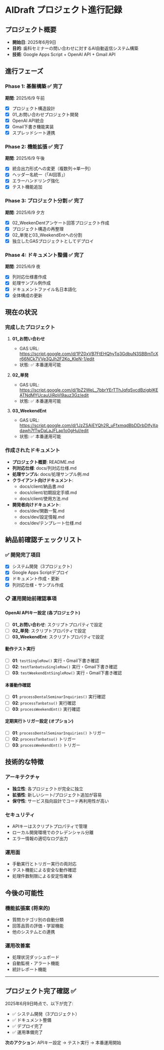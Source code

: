 # AIDraft プロジェクト進行記録

## プロジェクト概要
- **開始日**: 2025年6月9日
- **目的**: 歯科セミナーの問い合わせに対するAI自動返信システム構築
- **技術**: Google Apps Script + OpenAI API + Gmail API

## 進行フェーズ

### Phase 1: 基盤構築 ✅ 完了
**期間**: 2025/6/9 午前
- [x] プロジェクト構造設計
- [x] 01_お問い合わせプロジェクト開発
- [x] OpenAI API統合
- [x] Gmail下書き機能実装
- [x] スプレッドシート連携

### Phase 2: 機能拡張 ✅ 完了
**期間**: 2025/6/9 午後
- [x] 統合出力形式への変更（複数列→単一列）
- [x] ヘッダー名統一（「AI回答」）
- [x] エラーハンドリング強化
- [x] テスト機能追加

### Phase 3: プロジェクト分割 ✅ 完了
**期間**: 2025/6/9 夕方
- [x] 02_WeekenDentアンケート回答プロジェクト作成
- [x] プロジェクト構造の再整理
- [x] 02_単発と03_WeekendEntへの分割
- [x] 独立したGASプロジェクトとしてデプロイ

### Phase 4: ドキュメント整備 ✅ 完了
**期間**: 2025/6/9 夜
- [x] 列対応仕様書作成
- [x] 処理サンプル例作成
- [x] ドキュメントファイル名日本語化
- [x] 全体構成の更新

## 現在の状況

### 完成したプロジェクト
1. **01_お問い合わせ** 
   - GAS URL: https://script.google.com/d/1PZ0xVB7FtEHQhyTq3GdbuN3SBBmTcXr66NCk7VVe3QJh2F2Ko_KIeN-1/edit
   - 状態: ✅ 本番運用可能

2. **02_単発**
   - GAS URL: https://script.google.com/d/1bZ2WeL_7bbrYErTThJqfqSvcdBzigbIKEATNdMYUcauUiRpVl9auz3Gz/edit
   - 状態: ✅ 本番運用可能

3. **03_WeekendEnt**
   - GAS URL: https://script.google.com/d/1JzZSAiEYQh2R_uFfxmqdBbDDrbDlfyXpdawh7fTwDaLaJFLap1o0gHul/edit
   - 状態: ✅ 本番運用可能

### 作成されたドキュメント
- **プロジェクト概要**: README.md
- **列対応仕様**: docs/列対応仕様.md
- **処理サンプル**: docs/処理サンプル例.md
- **クライアント向けドキュメント**:
  - docs/client/納品書.md
  - docs/client/初期設定手順.md
  - docs/client/使用方法.md
- **開発者向けドキュメント**:
  - docs/dev/関数一覧.md
  - docs/dev/設定情報.md
  - docs/dev/テンプレート仕様.md

## 納品前確認チェックリスト

### ✅ 開発完了項目
- [x] システム開発（3プロジェクト）
- [x] Google Apps Scriptデプロイ
- [x] ドキュメント作成・更新
- [x] 列対応仕様・サンプル作成

### 📋 運用開始前確認事項

#### OpenAI APIキー設定 (各プロジェクト)
- [ ] **01_お問い合わせ**: スクリプトプロパティで設定
- [ ] **02_単発**: スクリプトプロパティで設定  
- [ ] **03_WeekendEnt**: スクリプトプロパティで設定

#### 動作テスト実行
- [ ] **01**: `testSingleRow()` 実行・Gmail下書き確認
- [ ] **02**: `testTanbatsuSingleRow()` 実行・Gmail下書き確認
- [ ] **03**: `testWeekendEntSingleRow()` 実行・Gmail下書き確認

#### 本番動作確認
- [ ] **01**: `processDentalSeminarInquiries()` 実行確認
- [ ] **02**: `processTanbatsu()` 実行確認
- [ ] **03**: `processWeekendEnt()` 実行確認

#### 定期実行トリガー設定 (オプション)
- [ ] **01**: `processDentalSeminarInquiries()` トリガー
- [ ] **02**: `processTanbatsu()` トリガー
- [ ] **03**: `processWeekendEnt()` トリガー

## 技術的な特徴

### アーキテクチャ
- **独立性**: 各プロジェクトが完全に独立
- **拡張性**: 新しいシート/プロジェクト追加が容易
- **保守性**: サービス指向設計でコード再利用性が高い

### セキュリティ
- APIキーはスクリプトプロパティで管理
- ローカル開発環境でのクレデンシャル分離
- エラー情報の適切なログ出力

### 運用面
- 手動実行とトリガー実行の両対応
- テスト機能による安全な動作確認
- 処理件数制限による安定性確保

## 今後の可能性

### 機能拡張案 (将来的)
- 質問カテゴリ別の自動分類
- 回答品質の評価・学習機能
- 他のシステムとの連携

### 運用改善案
- 処理状況ダッシュボード
- 自動監視・アラート機能
- 統計レポート機能

---

## プロジェクト完了確認 ✅

2025年6月9日時点で、以下が完了:
- ✅ システム開発（3プロジェクト）
- ✅ ドキュメント整備
- ✅ デプロイ完了
- ✅ 運用準備完了

**次のアクション**: APIキー設定 → テスト実行 → 本番運用開始